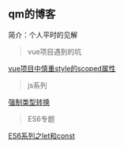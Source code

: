 
## qm的博客

简介：个人平时的见解
> vue项目遇到的坑

[vue项目中慎重style的scoped属性](https://github.com/fruitGirl/belief/blob/master/articles/vue项目-style中的scoped属性.md)

> js系列

[强制类型转换](https://github.com/fruitGirl/belief/blob/master/articles/%E5%BC%BA%E5%88%B6%E7%B1%BB%E5%9E%8B%E8%BD%AC%E6%8D%A2.md)

> ES6专题

[ES6系列之let和const](https://github.com/fruitGirl/belief/blob/master/articles/ES6的有关知识点.md)


